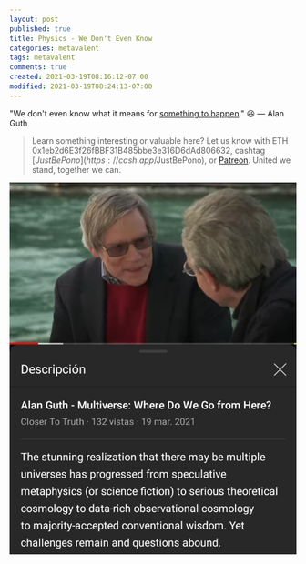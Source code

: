 ```yaml
---
layout: post
published: true
title: Physics - We Don't Even Know
categories: metavalent
tags: metavalent
comments: true
created: 2021-03-19T08:16:12-07:00
modified: 2021-03-19T08:24:13-07:00
---
```


"We don't even know what it means for [something to happen](https://youtu.be/X1zgbbBK1IU)." :laughing: — Alan Guth

> Learn something interesting or valuable here? Let us know with ETH 0x1eb2d6E3f26fBBF31B485bbe3e316D6dAd806632, cashtag [$JustBePono](https://cash.app/$JustBePono), or [Patreon](https://patreon.com/metavalent). United we stand, together we can.


[![Image](/images/image_picker5400980392711226113.jpg)](https://youtu.be/X1zgbbBK1IU)